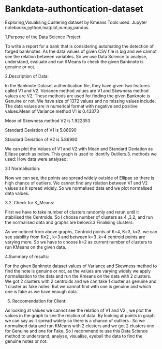 # Bankdata-authontication-dataset
Exploring,Visualising,Custering dataset by Kmeans
Tools used: Jupyter notebooks,python,matplot,numpy,pandas.

1.Purpose of the Data Science Project:

To write a report for a bank that is considering automating the detection of forged banknotes. As the data values of given CSV file is big and we cannot see the relation between variables. So we use Data Science to analyse, understand, evaluate and run KMeans to check the given Banknote is genuine or not.

2.Description of Data:

In the Banknote Dataset authentication file, they have given two features called V1 and V2. Variance method values are V1 and Skewness method values are V2. These methods are used for finding the given Banknote is Genuine or not. We have size of 1372 values and no missing values include. The data values are in numerical format with negative and positive values.Mean of Variance method V1 is 0.43373

Mean of Skewness method V2 is 1.922353

Standard Deviation of V1 is 5.86690

Standard Deviation of V2 is 5.86990

We can plot the Values of V1 and V2 with Mean and Standard Deviation as Ellipse patch as below. This graph is used to identify Outliers.3. methods we used: How data were analysed:

3.1 Normalisation:

Now we can see, the points are spread widely outside of Ellipse so there is high chance of outliers. We cannot find any relation between V1 and V2 values as it spread widely. So we normalised data and we plot normalised data values.

3.2. Check for K_Means:

First we have to take number of clusters randomly and rerun until it stabilised the Centroids. So I choose number of clusters as 4 ,3,2, and run the normalised data and graphs are below3.3 Finalising clusters:

As we noticed from above graphs, Centroid points of K=4, K=3, k=2, we can see stability from K=2 , k=3 and between k=3 ,k=4 centroid points are varying more. So we have to choose k=2 as current number of clusters to run KMeans on the given data.

4.Summary of results:

For the given Banknote dataset values of Variance and Skewness method to find the note is genuine or not, as the values are varying widely we apply normalisation to the data and run the Kmeans on the data with 2 clusters. We got 2 clusters with 2 centroids and we can take 1 cluster as genuine and 1 cluster as fake notes. But we cannot find with one is genuine and which one is fake as we have enough data.

5. Reccomendation for Client:

As looking at values we cannot see the relation of V1 and V2 , we plot the values in the graph to see the relation of data. By looking at points in graph we can say as it spread widely so there is a chance of outliers . So we normalised data and run KMeans with 2 clusters and we got 2 clusters one for Genuine and one for Fake. So I recommend to use this Data Science method to understand, analyse, visualise, eyeball the data to find the genuine notes or not.
